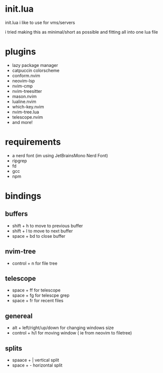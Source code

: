 # init.lua
init.lua i like to use for vms/servers

i tried making this as minimal/short as possible and fitting all into one lua file

# plugins
- lazy package manager
- catpuccin colorscheme
- conform.nvim
- neovim-lsp
- nvim-cmp
- nvim-treesitter
- mason.nvim
- lualine.nvim
- which-key.nvim
- nvim-tree.lua
- telescope.nvim
- and more!


# requirements
- a nerd font (im using JetBrainsMono Nerd Font)
- ripgrep
- fd
- gcc
- npm

# bindings

## buffers
- shift + h to move to previous buffer
- shift + l to move to next buffer
- space + bd to close buffer

## nvim-tree
- control + n for file tree

## telescope
- space + ff for telescope
- space + fg for telescpe grep
- space + fr for recent files
## genereal
- alt + left/right/up/down for changing windows size
- control + h/l for moving window ( ie from neovim to filetree)

## splits
- spaace + | vertical split
- space + - horizontal split
